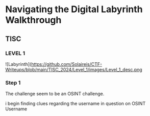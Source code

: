 # Navigating the Digital Labyrinth Walkthrough
## TISC
### LEVEL 1

![Labyrinth](https://github.com/Solaireis/CTF-Writeups/blob/main/TISC_2024/Level_1/images/Level_1_desc.png

### Step 1 
The challenge seem to be an OSINT challenge.

i begin finding clues regarding the username in question on OSINT Username
